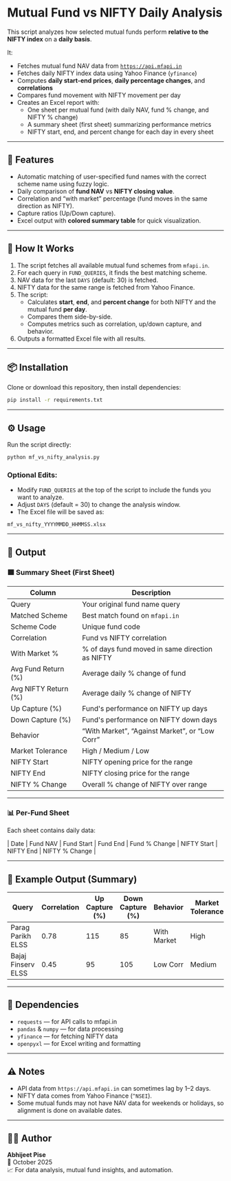# Mutual Fund vs NIFTY Daily Analysis

This script analyzes how selected mutual funds perform **relative to the NIFTY index** on a **daily basis**.

It:
- Fetches mutual fund NAV data from [`https://api.mfapi.in`](https://api.mfapi.in)
- Fetches daily NIFTY index data using Yahoo Finance (`yfinance`)
- Computes **daily start-end prices**, **daily percentage changes**, and **correlations**
- Compares fund movement with NIFTY movement per day
- Creates an Excel report with:
  - One sheet per mutual fund (with daily NAV, fund % change, and NIFTY % change)
  - A summary sheet (first sheet) summarizing performance metrics
  - NIFTY start, end, and percent change for each day in every sheet

---

## 🧩 Features

- Automatic matching of user-specified fund names with the correct scheme name using fuzzy logic.
- Daily comparison of **fund NAV** vs **NIFTY closing value**.
- Correlation and “with market” percentage (fund moves in the same direction as NIFTY).
- Capture ratios (Up/Down capture).
- Excel output with **colored summary table** for quick visualization.

---

## 🧠 How It Works

1. The script fetches all available mutual fund schemes from `mfapi.in`.
2. For each query in `FUND_QUERIES`, it finds the best matching scheme.
3. NAV data for the last `DAYS` (default: 30) is fetched.
4. NIFTY data for the same range is fetched from Yahoo Finance.
5. The script:
   - Calculates **start**, **end**, and **percent change** for both NIFTY and the mutual fund **per day**.
   - Compares them side-by-side.
   - Computes metrics such as correlation, up/down capture, and behavior.
6. Outputs a formatted Excel file with all results.

---

## 📦 Installation

Clone or download this repository, then install dependencies:

```bash
pip install -r requirements.txt
```

---

## ⚙️ Usage

Run the script directly:

```bash
python mf_vs_nifty_analysis.py
```

### Optional Edits:
- Modify `FUND_QUERIES` at the top of the script to include the funds you want to analyze.
- Adjust `DAYS` (default = 30) to change the analysis window.
- The Excel file will be saved as:

```
mf_vs_nifty_YYYYMMDD_HHMMSS.xlsx
```

---

## 🧾 Output

### 🟩 **Summary Sheet** (First Sheet)
| Column | Description |
|--------|-------------|
| Query | Your original fund name query |
| Matched Scheme | Best match found on `mfapi.in` |
| Scheme Code | Unique fund code |
| Correlation | Fund vs NIFTY correlation |
| With Market % | % of days fund moved in same direction as NIFTY |
| Avg Fund Return (%) | Average daily % change of fund |
| Avg NIFTY Return (%) | Average daily % change of NIFTY |
| Up Capture (%) | Fund's performance on NIFTY up days |
| Down Capture (%) | Fund's performance on NIFTY down days |
| Behavior | “With Market”, “Against Market”, or “Low Corr” |
| Market Tolerance | High / Medium / Low |
| NIFTY Start | NIFTY opening price for the range |
| NIFTY End | NIFTY closing price for the range |
| NIFTY % Change | Overall % change of NIFTY over range |

---

### 📊 **Per-Fund Sheet**
Each sheet contains daily data:

| Date | Fund NAV | Fund Start | Fund End | Fund % Change | NIFTY Start | NIFTY End | NIFTY % Change |

---

## 🧩 Example Output (Summary)

| Query | Correlation | Up Capture (%) | Down Capture (%) | Behavior | Market Tolerance |
|-------|-------------|----------------|------------------|-----------|------------------|
| Parag Parikh ELSS | 0.78 | 115 | 85 | With Market | High |
| Bajaj Finserv ELSS | 0.45 | 95 | 105 | Low Corr | Medium |

---

## 🧰 Dependencies

- `requests` — for API calls to mfapi.in  
- `pandas` & `numpy` — for data processing  
- `yfinance` — for fetching NIFTY data  
- `openpyxl` — for Excel writing and formatting  

---

## ⚠️ Notes

- API data from `https://api.mfapi.in` can sometimes lag by 1–2 days.
- NIFTY data comes from Yahoo Finance (`^NSEI`).
- Some mutual funds may not have NAV data for weekends or holidays, so alignment is done on available dates.

---

## 🧑‍💻 Author

**Abhijeet Pise**  
📅 October 2025  
📈 For data analysis, mutual fund insights, and automation.

